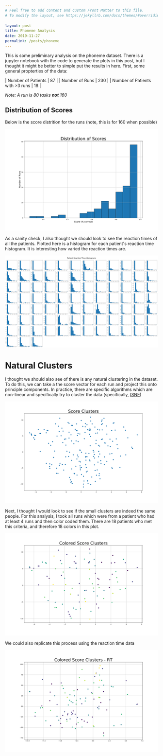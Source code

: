 ```yaml
---
# Feel free to add content and custom Front Matter to this file.
# To modify the layout, see https://jekyllrb.com/docs/themes/#overriding-theme-defaults

layout: post
title: Phoneme Analysis
date: 2019-11-27
permalink: /posts/phoneme
---
```

This is some preliminary analysis on the phoneme dataset. There is a jupyter notebook with the code to generate the plots in this post, but I thought it might be better to simple put the results in here. First, some general propterties of the data:

| Number of Patients              | 87  |
| Number of Runs                  | 230 |
| Number of Patients with >3 runs | 18  |

*Note: A run is 80 tasks **not** 160*

## Distribution of Scores
Below is the score distrition for the runs (note, this is for 160 when possible)

[ ![](/assets/Distribution_Scores.svg) ](/assets/Distribution_Scores.svg)


As a sanity check, I also thought we should look to see the reaction times of all the patients. Plotted here is a histogram for each patient's reaction time histogram. It is interesting how varied the reaction times are.

[ ![](/assets/Patient_RT_hists.svg) ](/assets/Patient_RT_hists.svg)

# Natural Clusters
I thought we should also see of there is any natural clustering in the dataset. To do this, we can take a the score vector for each run and project this onto principle components. In practice, there are specific algorithms which are non-linear and specifically try to cluster the data (specifically, [tSNE]('https://en.wikipedia.org/wiki/T-distributed_stochastic_neighbor_embedding'))

[ ![](/assets/tsne_score.svg) ](/assets/tsne_score.svg)

Next, I thought I would look to see if the small clusters are indeed the same people. For this analysis, I took all runs which were from a patient who had at least 4 runs and then color coded them. There are 18 patients who met this criteria, and therefore 18 colors in this plot.

[ ![](/assets/colored_tsne_scores.svg) ](/assets/colored_tsne_scores.svg)

We could also replicate this process using the reaction time data

[ ![](/assets/colored_tsne_RT.svg) ](/assets/colored_tsne_RT.svg)

